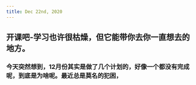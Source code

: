 ```yaml
---
title: Dec 22nd, 2020
---
```


## 开课吧-学习也许很枯燥，但它能带你去你一直想去的地方。
### 今天突然想到，12月份其实是做了几个计划的，好像一个都没有完成呢，到底是为啥呢。最近总是莫名的犯困，
